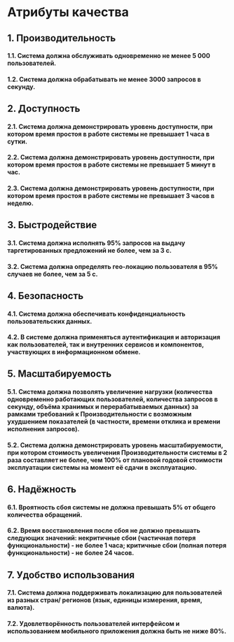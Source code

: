 # Атрибуты качества #
## 1. Производительность ##
#### 1.1. Система должна обслуживать одновременно не менее 5 000 пользователей. ####
#### 1.2. Система должна обрабатывать не менее 3000 запросов в секунду. ####

## 2. Доступность ##
#### 2.1. Система должна демонстрировать уровень доступности, при котором время простоя в работе системы не превышает 1 часа в сутки. ####
#### 2.2. Система должна демонстрировать уровень доступности, при котором время простоя в работе системы не превышает 5 минут в час. ####
#### 2.3. Система должна демонстрировать уровень доступности, при котором время простоя в работе системы не превышает 3 часов в неделю. ####

## 3. Быстродействие ##
#### 3.1. Система должна исполнять 95% запросов на выдачу таргетированных предложений не более, чем за 3 с. ####
#### 3.2. Система должна определять гео-локацию пользователя в 95% случаев не более, чем за 5 с. ####

## 4. Безопасность ##
#### 4.1. Система должна обеспечивать конфиденциальность пользовательских данных. ####
#### 4.2. В системе должна применяться аутентификация и авторизация как пользователей, так и внутренних сервисов и компонентов, участвующих в информационном обмене. ####

## 5. Масштабируемость ##
#### 5.1. Система должна позволять увеличение нагрузки (количества одновременно работающих пользователей, количества запросов в секунду, объёма хранимых и перерабатываемых данных) за рамками требований к Производительности с возможным ухудшением показателей (в частности, времени отклика и времени исполнения запросов). ####
#### 5.2. Система должна демонстрировать уровень масштабируемости, при котором стоимость увеличения Производительности системы в 2 раза составляет не более, чем 100% от плановой годовой стоимости эксплуатации системы на момент её сдачи в эксплуатацию. ####

## 6. Надёжность ##
#### 6.1. Вроятность сбоя системы не должна превышать 5% от общего количества обращений. ####
#### 6.2. Время восстановления после сбоя не должно превышать следующих значений: некритичные сбои (частичная потеря функциональности) - не более 1 часа; критичные сбои (полная потеря функциональности) - не более 24 часов. ####

## 7. Удобство использования ##
#### 7.1. Система должна поддерживать локализацию для пользователей из разных стран/ регионов (язык, единицы измерения, время, валюта). ####
#### 7.2. Удовлетворённость пользователей интерфейсом и использованием мобильного приложения должна быть не ниже 80%. ####
